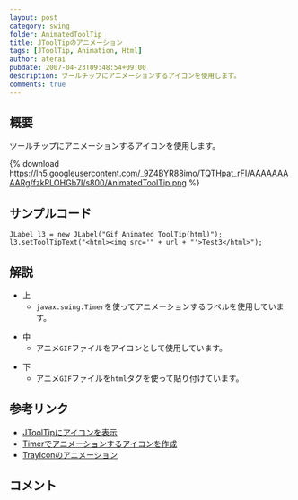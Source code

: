 ```yaml
---
layout: post
category: swing
folder: AnimatedToolTip
title: JToolTipのアニメーション
tags: [JToolTip, Animation, Html]
author: aterai
pubdate: 2007-04-23T09:48:54+09:00
description: ツールチップにアニメーションするアイコンを使用します。
comments: true
---
```

## 概要
ツールチップにアニメーションするアイコンを使用します。

{% download https://lh5.googleusercontent.com/_9Z4BYR88imo/TQTHpat_rFI/AAAAAAAAARg/fzkRLOHGb7I/s800/AnimatedToolTip.png %}

## サンプルコード
<pre class="prettyprint"><code>JLabel l3 = new JLabel("Gif Animated ToolTip(html)");
l3.setToolTipText("&lt;html&gt;&lt;img src='" + url + "'&gt;Test3&lt;/html&gt;");
</code></pre>

## 解説
- 上
    - `javax.swing.Timer`を使ってアニメーションするラベルを使用しています。

<!-- dummy comment line for breaking list -->

- 中
    - アニメ`GIF`ファイルをアイコンとして使用しています。

<!-- dummy comment line for breaking list -->

- 下
    - アニメ`GIF`ファイルを`html`タグを使って貼り付けています。

<!-- dummy comment line for breaking list -->

## 参考リンク
- [JToolTipにアイコンを表示](http://ateraimemo.com/Swing/ToolTipIcon.html)
- [Timerでアニメーションするアイコンを作成](http://ateraimemo.com/Swing/AnimeIcon.html)
- [TrayIconのアニメーション](http://ateraimemo.com/Swing/AnimatedTrayIcon.html)

<!-- dummy comment line for breaking list -->

## コメント
